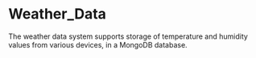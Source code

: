 # Weather_Data
The weather data system supports storage of temperature and humidity values from various devices, in a MongoDB database.
